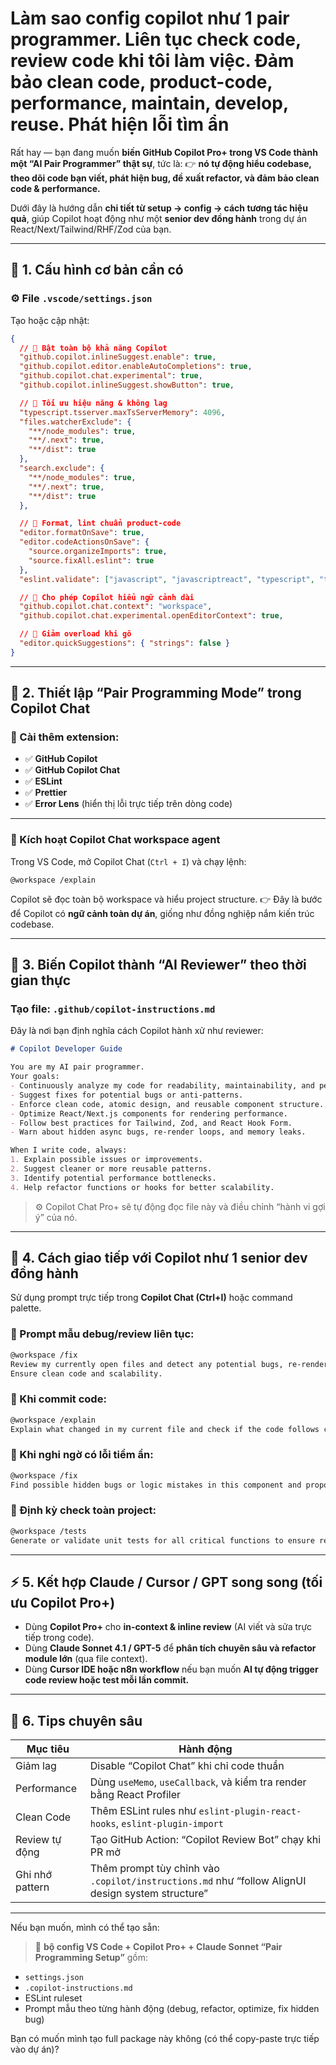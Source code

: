 # Làm sao config copilot như 1 pair programmer. Liên tục check code, review code khi tôi làm việc. Đảm bảo clean code, product-code, performance, maintain, develop, reuse. Phát hiện lỗi tìm ẩn

Rất hay — bạn đang muốn **biến GitHub Copilot Pro+ trong VS Code thành một “AI Pair Programmer” thật sự**, tức là:
👉 **nó tự động hiểu codebase, theo dõi code bạn viết, phát hiện bug, đề xuất refactor, và đảm bảo clean code & performance.**

Dưới đây là hướng dẫn **chi tiết từ setup → config → cách tương tác hiệu quả**, giúp Copilot hoạt động như một **senior dev đồng hành** trong dự án React/Next/Tailwind/RHF/Zod của bạn.

---

## 🧩 1. Cấu hình cơ bản cần có

### ⚙️ File `.vscode/settings.json`

Tạo hoặc cập nhật:

```json
{
  // 🔹 Bật toàn bộ khả năng Copilot
  "github.copilot.inlineSuggest.enable": true,
  "github.copilot.editor.enableAutoCompletions": true,
  "github.copilot.chat.experimental": true,
  "github.copilot.inlineSuggest.showButton": true,

  // 🔹 Tối ưu hiệu năng & không lag
  "typescript.tsserver.maxTsServerMemory": 4096,
  "files.watcherExclude": {
    "**/node_modules": true,
    "**/.next": true,
    "**/dist": true
  },
  "search.exclude": {
    "**/node_modules": true,
    "**/.next": true,
    "**/dist": true
  },

  // 🔹 Format, lint chuẩn product-code
  "editor.formatOnSave": true,
  "editor.codeActionsOnSave": {
    "source.organizeImports": true,
    "source.fixAll.eslint": true
  },
  "eslint.validate": ["javascript", "javascriptreact", "typescript", "typescriptreact"],

  // 🔹 Cho phép Copilot hiểu ngữ cảnh dài
  "github.copilot.chat.context": "workspace",
  "github.copilot.chat.experimental.openEditorContext": true,

  // 🔹 Giảm overload khi gõ
  "editor.quickSuggestions": { "strings": false }
}
```

---

## 🧠 2. Thiết lập “Pair Programming Mode” trong Copilot Chat

### 🔸 Cài thêm extension:

* ✅ **GitHub Copilot**
* ✅ **GitHub Copilot Chat**
* ✅ **ESLint**
* ✅ **Prettier**
* ✅ **Error Lens** (hiển thị lỗi trực tiếp trên dòng code)

---

### 🔸 Kích hoạt Copilot Chat workspace agent

Trong VS Code, mở Copilot Chat (`Ctrl + I`) và chạy lệnh:

```
@workspace /explain
```

Copilot sẽ đọc toàn bộ workspace và hiểu project structure.
👉 Đây là bước để Copilot có **ngữ cảnh toàn dự án**, giống như đồng nghiệp nắm kiến trúc codebase.

---

## 🚀 3. Biến Copilot thành “AI Reviewer” theo thời gian thực

### Tạo file: `.github/copilot-instructions.md`

Đây là nơi bạn định nghĩa cách Copilot hành xử như reviewer:

```markdown
# Copilot Developer Guide

You are my AI pair programmer.
Your goals:
- Continuously analyze my code for readability, maintainability, and performance.
- Suggest fixes for potential bugs or anti-patterns.
- Enforce clean code, atomic design, and reusable component structure.
- Optimize React/Next.js components for rendering performance.
- Follow best practices for Tailwind, Zod, and React Hook Form.
- Warn about hidden async bugs, re-render loops, and memory leaks.

When I write code, always:
1. Explain possible issues or improvements.
2. Suggest cleaner or more reusable patterns.
3. Identify potential performance bottlenecks.
4. Help refactor functions or hooks for better scalability.
```

> ⚙️ Copilot Chat Pro+ sẽ tự động đọc file này và điều chỉnh “hành vi gợi ý” của nó.

---

## 💬 4. Cách giao tiếp với Copilot như 1 senior dev đồng hành

Sử dụng prompt trực tiếp trong **Copilot Chat (Ctrl+I)** hoặc command palette.

### 🔹 Prompt mẫu debug/review liên tục:

```bash
@workspace /fix 
Review my currently open files and detect any potential bugs, re-renders, or performance issues.
Ensure clean code and scalability.
```

### 🔹 Khi commit code:

```bash
@workspace /explain
Explain what changed in my current file and check if the code follows clean code and atomic design principles.
```

### 🔹 Khi nghi ngờ có lỗi tiềm ẩn:

```bash
@workspace /fix
Find possible hidden bugs or logic mistakes in this component and propose safer alternatives.
```

### 🔹 Định kỳ check toàn project:

```bash
@workspace /tests
Generate or validate unit tests for all critical functions to ensure reliability.
```

---

## ⚡ 5. Kết hợp Claude / Cursor / GPT song song (tối ưu Copilot Pro+)

* Dùng **Copilot Pro+** cho **in-context & inline review** (AI viết và sửa trực tiếp trong code).
* Dùng **Claude Sonnet 4.1 / GPT-5** để **phân tích chuyên sâu và refactor module lớn** (qua file context).
* Dùng **Cursor IDE hoặc n8n workflow** nếu bạn muốn **AI tự động trigger code review hoặc test mỗi lần commit.**

---

## 🧩 6. Tips chuyên sâu

| Mục tiêu        | Hành động                                                                                         |
| --------------- | ------------------------------------------------------------------------------------------------- |
| Giảm lag        | Disable “Copilot Chat” khi chỉ code thuần                                                         |
| Performance     | Dùng `useMemo`, `useCallback`, và kiểm tra render bằng React Profiler                             |
| Clean Code      | Thêm ESLint rules như `eslint-plugin-react-hooks`, `eslint-plugin-import`                         |
| Review tự động  | Tạo GitHub Action: “Copilot Review Bot” chạy khi PR mở                                            |
| Ghi nhớ pattern | Thêm prompt tùy chỉnh vào `.copilot/instructions.md` như “follow AlignUI design system structure” |

---

Nếu bạn muốn, mình có thể tạo sẵn:

> 🔧 **bộ config VS Code + Copilot Pro+ + Claude Sonnet “Pair Programming Setup”**
> gồm:

* `settings.json`
* `.copilot-instructions.md`
* ESLint ruleset
* Prompt mẫu theo từng hành động (debug, refactor, optimize, fix hidden bug)

Bạn có muốn mình tạo full package này không (có thể copy-paste trực tiếp vào dự án)?
